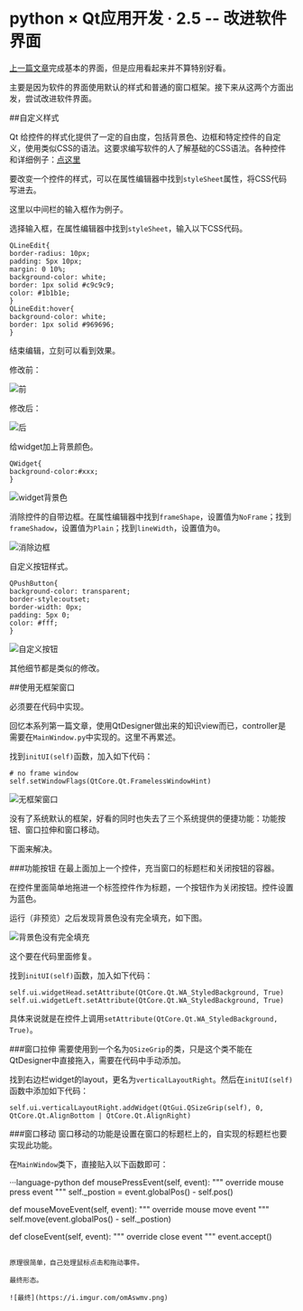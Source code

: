 ﻿python × Qt应用开发 · 2.5 -- 改进软件界面
======================================

[上一篇文章](http://blog.e10t.net/python-with-qt-application-development-2-preliminary-design/)完成基本的界面，但是应用看起来并不算特别好看。

主要是因为软件的界面使用默认的样式和普通的窗口框架。接下来从这两个方面出发，尝试改进软件界面。

##自定义样式

Qt 给控件的样式化提供了一定的自由度，包括背景色、边框和特定控件的自定义，使用类似CSS的语法。这要求编写软件的人了解基础的CSS语法。各种控件和详细例子：[点这里](http://qt-project.org/doc/qt-4.8/stylesheet-examples.html)

要改变一个控件的样式，可以在属性编辑器中找到`styleSheet`属性，将CSS代码写进去。

这里以中间栏的输入框作为例子。

选择输入框，在属性编辑器中找到`styleSheet`，输入以下CSS代码。

```language-css
QLineEdit{
border-radius: 10px;
padding: 5px 10px;
margin: 0 10%;
background-color: white;
border: 1px solid #c9c9c9;
color: #1b1b1e;
}
QLineEdit:hover{
background-color: white;
border: 1px solid #969696;
}
```

结束编辑，立刻可以看到效果。

修改前：

![前](https://i.imgur.com/HyNEzg9.png)

修改后：

![后](https://i.imgur.com/YYoVsyW.png)

给widget加上背景颜色。

```language-css
QWidget{
background-color:#xxx;
}
```

![widget背景色](https://i.imgur.com/MxL75UV.png)

消除控件的自带边框。在属性编辑器中找到`frameShape`，设置值为`NoFrame`；找到`frameShadow`，设置值为`Plain`；找到`lineWidth`，设置值为`0`。

![消除边框](https://i.imgur.com/siT0NF2.png)

自定义按钮样式。

```language-css
QPushButton{
background-color: transparent;
border-style:outset;
border-width: 0px;
padding: 5px 0;
color: #fff;
}
```

![自定义按钮](https://i.imgur.com/S69GG8T.png)

其他细节都是类似的修改。

##使用无框架窗口

必须要在代码中实现。

回忆本系列第一篇文章，使用QtDesigner做出来的知识view而已，controller是需要在`MainWindow.py`中实现的。这里不再累述。

找到`initUI(self)`函数，加入如下代码：

```language-python
# no frame window
self.setWindowFlags(QtCore.Qt.FramelessWindowHint)
```

![无框架窗口](https://i.imgur.com/x3w4utd.png)

没有了系统默认的框架，好看的同时也失去了三个系统提供的便捷功能：功能按钮、窗口拉伸和窗口移动。

下面来解决。

###功能按钮
在最上面加上一个控件，充当窗口的标题栏和关闭按钮的容器。

在控件里面简单地拖进一个标签控件作为标题，一个按钮作为关闭按钮。控件设置为蓝色。

运行（非预览）之后发现背景色没有完全填充，如下图。

![背景色没有完全填充](https://i.imgur.com/YcvA5M8.png)

这个要在代码里面修复。

找到`initUI(self)`函数，加入如下代码：

```language-python
self.ui.widgetHead.setAttribute(QtCore.Qt.WA_StyledBackground, True)
self.ui.widgetLeft.setAttribute(QtCore.Qt.WA_StyledBackground, True)
```

具体来说就是在控件上调用`setAttribute(QtCore.Qt.WA_StyledBackground, True)`。

###窗口拉伸
需要使用到一个名为`QSizeGrip`的类，只是这个类不能在QtDesigner中直接拖入，需要在代码中手动添加。

找到右边栏widget的layout，更名为`verticalLayoutRight`。然后在`initUI(self)`函数中添加如下代码：

```language-python
self.ui.verticalLayoutRight.addWidget(QtGui.QSizeGrip(self), 0, QtCore.Qt.AlignBottom | QtCore.Qt.AlignRight)
```

###窗口移动
窗口移动的功能是设置在窗口的标题栏上的，自实现的标题栏也要实现此功能。

在`MainWindow`类下，直接贴入以下函数即可：

···language-python
def mousePressEvent(self, event):
    """ override mouse press event """
    self._postion = event.globalPos() - self.pos()

def mouseMoveEvent(self, event):
    """ override mouse move event """
    self.move(event.globalPos() - self._postion)

def closeEvent(self, event):
    """ override close event """
    event.accept()
```

原理很简单，自己处理鼠标点击和拖动事件。

最终形态。

![最终](https://i.imgur.com/omAswmv.png)